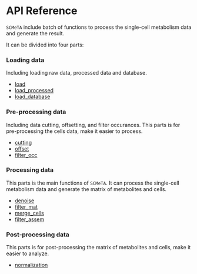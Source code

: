 # API Reference

`SCMeTA` include batch of functions to process the single-cell metabolism data and generate the result.

It can be divided into four parts:

### Loading data

Including loading raw data, processed data and database.

- [load](load_data)
- [load_processed](load_processed_data)
- [load_database](load_database)

### Pre-processing data

Including data cutting, offsetting, and filter occurances. This parts is for pre-processing the cells data, make it easier to process.

- [cutting](scdata/#cutstart-end)
- [offset](scdata/#offset)
- [filter_occ](filter_occ)

### Processing data

This parts is the main functions of `SCMeTA`. It can process the single-cell metabolism data and generate the matrix of metabolites and cells.

- [denoise](denoise)
- [filter_mat](filter_mat)
- [merge_cells](merge_cells)
- [filter_assem](filter_noise)


### Post-processing data

This parts is for post-processing the matrix of metabolites and cells, make it easier to analyze.

- [normalization](normalization)